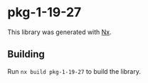 # pkg-1-19-27

This library was generated with [Nx](https://nx.dev).

## Building

Run `nx build pkg-1-19-27` to build the library.
